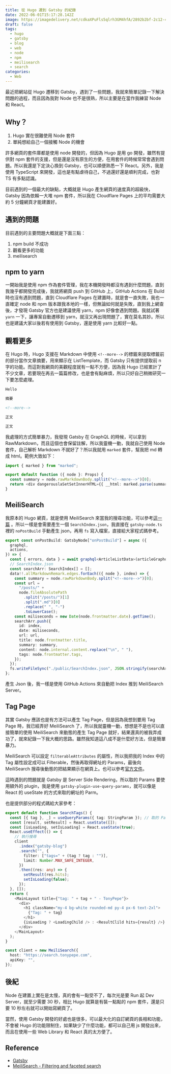 ```yaml
---
title: 從 Hugo 遷到 Gatsby 的紀錄
date: 2022-06-01T15:17:28.142Z
image: https://imagedelivery.net/cdkaXPuFls5qlrh3GM4hfA/2892b2bf-2c12-4d17-21f7-ba2e57c98100/public
draft: false
tags:
  - hugo
  - gatsby
  - blog
  - web
  - node
  - npm
  - meilisearch
  - search
categories:
  - Web
---
```


最近把網站從 Hugo 遷移到 Gatsby，遇到了一些問題，我就來簡單記錄一下解決問題的過程，而且因為我對 Node 也不是很熟，所以主要是在當作我練習 Node 和 React。

<!--more-->

## Why？

1. Hugo 實在很難使用 Node 套件
2. 單純想給自己一個接觸 Node 的機會

許多網頁的套件庫都是使用 node 開發的，但因為 Hugo 是用 go 開發，雖然有提供對 npm 套件的支援，但是還是沒有原生的方便，在用套件的時候常常會遇到問題。所以我還是下定決心換到 Gatsby，也可以順便熟悉一下 React。另外，我是使用 TypeScript 來開發，這也是有點虐待自己，不過還好還是順利完成，也對 TS 有多點認識。

目前遇到的一個最大的缺點，大概就是 Hugo 產生網頁的速度真的超級快，Gatsby 因為依賴一大堆 npm 套件，所以我在 Cloudflare Pages 上的平均需要大約 5 分鐘網頁才能建置好。

## 遇到的問題

目前遇到的主要問題大概就是下面三點：

1. npm build 不成功
2. 觀看更多的功能
3. meilisearch

## npm to yarn

一開始我是使用 npm 作為套件管理，我在本機開發時都沒有遇到什麼問題，直到我幾乎都開發完成後，我就將網頁 push 到 GitHub 上，GitHub Actions 在 Build 時也沒有遇到問題，直到 Cloudflare Pages 在建置時，就是會一直失敗，我也一直確定 node 和 npm 版本跟我本地的一樣，但無論如何就是失敗，直到我上網查後，才發現 Gatsby 官方也是建議使用 yarn，npm 好像會遇到問題。我就試著 `yarn` 一下，讓專案自動遷移到 yarn，就沒又再出現問題了，實在莫名其妙。所以也是建議大家以後若有使用到 Gatsby，還是使用 yarn 比較好一點。

## 觀看更多

在 Hugo 時，Hugo 支援在 Markdown 中使用 `<!--more-->` 的標籤來提取標籤前的部分當作文章摘要，用來顯示在 ListTemplate，而 Gatsby 只有提供提取前 n 字的功能。而這對我網頁的美觀程度就有一點不方便，因為我 Hugo 已經累計了不少文章，若要現在再去一篇篇修改，也是會有點麻煩，所以只好自己稍微研究一下要怎麼處理。

```md
Hello

摘要

<!--more-->

正文

正文
```

我處理的方式簡單暴力，我發現 Gatsby 在 GraphQL 的時候，可以拿到 RawMarkdown，而且這個也會保留註解，所以我靈機一動，我就自己使用 Node 套件，自己解析 Markdown 不就好了？所以我就用 `marked` 套件，幫我把 md 轉成 html。範例大致如下：

```typescript
import { marked } from "marked";

export default function ({ node }: Props) {
  const summary = node.rawMarkdownBody.spllit("<!--more-->")[0];
  return <div dangerouslaSetSetInnerHTML={{ __html: marked.parse(summary) }} />;
}
```

## MeiliSearch

我原本的 Hugo 網頁，就是使用 MeiliSearch 來當我的搜尋功能，可以參考[這一篇]("posts/web/meilisearch-hugo") 。所以一樣是會需要產生一個 `SearchIndex.json`，我直接在 `gatsby-node.ts` 裡的 `noPostBuild` 手動產生 json，再用 `fs` 寫入檔案，直接給大家程式碼參考。

```typescript
export const onPostBuild: GatsbyNode["onPostBuild"] = async ({
  graphql,
  actions,
}) => {
  const { errors, data } = await graphql<ArticleListData>(articleGraphql);
  // SearchIndex.json
  const searchArr: SearchIndex[] = [];
  data!!.allMarkdownRemark.edges.forEach(({ node }, index) => {
    const summary = node.rawMarkdownBody.split("<!--more-->")[0];
    const url =
      "/posts/" +
      node.fileAbsolutePath
        .split("/posts/")[1]
        .split(".md")[0]
        .replace(" ", "-")
        .toLowerCase();
    const miliseconds = new Date(node.frontmatter.date).getTime();
    searchArr.push({
      id: index,
      date: miliseconds,
      url: url,
      title: node.frontmatter.title,
      summary: summary,
      content: node.internal.content.replace("\n", " "),
      tags: node.frontmatter.tags,
    });
  });
  fs.writeFileSync("./public/SearchIndex.json", JSON.stringify(searchArr));
};
```

產生 Json 後，我一樣是使用 GitHub Actions 來自動把 Index 推到 MeiliSearch Server。

## Tag Page

其實 Gatsby 應該也是有方法可以產生 Tag Page，但是因為我想到要用 Tag Page 時，我已經弄好 MeiliSearch 了，所以我就靈機一動，想想是不是也可以直接簡單的使用 MeiliSearch 來動態的產生 Tag Page 就好，結果還真的被我弄成功了，就來紀錄一下我大概的思路。雖然我知道這八成不是什麼好方法，但是簡單暴力。

MeiliSearch 可以設定 `filterableAttributes` 的屬性，所以我把我的 Index 中的 Tag 屬性設定成可以 Filterable，然後再取得網址的 Params，最後向 MeiliSearch 搜尋後動態的把結果顯示在網頁上。也可以參考[官方文件](https://docs.meilisearch.com/learn/advanced/filtering_and_faceted_search.html#configuring-filters)。

這時遇到的問題就是 Gatsby 是 Server Side Rendering，所以取的 Params 要使用額外的 plugin，我是使用 `gatsby-plugin-use-query-params`，就可以像是 React 的 useState 的方式來取的網址的 Parm。

也是提供部分的程式碼給大家參考：

```typescript
export default function SearchTags() {
  const [{ tag }, _] = useQueryParams({ tag: StringParam }); // 取的 Params
  const [result, setResult] = React.useState([]);
  const [isLoading, setIsLoading] = React.useState(true);
  React.useEffect(() => {
    // 執行搜尋
    client
      .index("gatsby-blog")
      .search("", {
        filter: ["tags=" + (tag ? tag : "")],
        limit: Number.MAX_SAFE_INTEGER,
      })
      .then((res: any) => {
        setResult(res.hits);
        setIsLoading(false);
      });
  }, []);
  return (
    <MainLayout title={"tag: " + tag + " - TonyPepe"}>
      <div>
        <h1 className="my-4 bg-white rounded-md py-4 px-6 text-2xl">
          {"Tag: " + tag}
        </h1>
        {isLoading ? <LoadingChild /> : <ResultClild hits={result} />}
      </div>
    </MainLayout>
  );
}

const client = new MeiliSearch({
  host: "https://search.tonypepe.com",
  apiKey: "",
});
```

## 後紀

Node 在建置上實在是太慢，真的會有一點受不了，每次光是要 Run 起 Dev Server，就至少需要 30 秒，相比 Hugo 就算是有裝一點點的 npm 套件，還是只要 10 秒左右就可以開始寫網頁了。

當然，使用 Gatsby 開發的好處也是很多，可以最大化的自訂網頁的長相和功能，不會被 Hugo 的功能限制住，如果缺少了什麼功能，都可以自己用 js 開發出來，而且在使用一些 Web Library 和 React 真的太方便了。

## Reference

- [Gatsby](https://gatsbyjs.org/)
- [MeiliSearch - Filtering and faceted search](https://docs.meilisearch.com/learn/advanced/filtering_and_faceted_search.html#configuring-filters)

